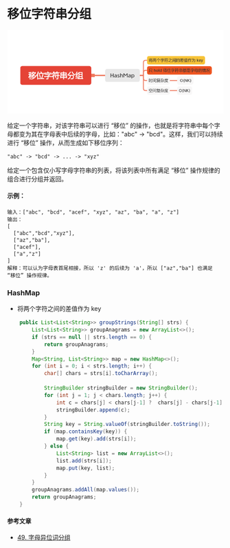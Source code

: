 移位字符串分组
============

![image_groupStrings](../images/lc-hashtable/image_groupStrings.png)

给定一个字符串，对该字符串可以进行 “移位” 的操作，也就是将字符串中每个字母都变为其在字母表中后续的字母，比如："abc" -> "bcd"。这样，我们可以持续进行 “移位” 操作，从而生成如下移位序列：

```
"abc" -> "bcd" -> ... -> "xyz"
```
给定一个包含仅小写字母字符串的列表，将该列表中所有满足 “移位” 操作规律的组合进行分组并返回。


#### 示例：
```
输入：["abc", "bcd", "acef", "xyz", "az", "ba", "a", "z"]
输出：
[
  ["abc","bcd","xyz"],
  ["az","ba"],
  ["acef"],
  ["a","z"]
]
解释：可以认为字母表首尾相接，所以 'z' 的后续为 'a'，所以 ["az","ba"] 也满足 “移位” 操作规律。
```

### HashMap 
- 将两个字符之间的差值作为 key
```java
    public List<List<String>> groupStrings(String[] strs) {
        List<List<String>> groupAnagrams = new ArrayList<>();
        if (strs == null || strs.length == 0) {
            return groupAnagrams;
        }
        Map<String, List<String>> map = new HashMap<>();
        for (int i = 0; i < strs.length; i++) {
            char[] chars = strs[i].toCharArray();

            StringBuilder stringBuilder = new StringBuilder();
            for (int j = 1; j < chars.length; j++) {
                int c = chars[j] < chars[j-1] ?  chars[j] - chars[j-1] + 26 :  chars[j] - chars[j-1] ;
                stringBuilder.append(c);
            }
            String key = String.valueOf(stringBuilder.toString());
            if (map.containsKey(key)) {
                map.get(key).add(strs[i]);
            } else {
                List<String> list = new ArrayList<>();
                list.add(strs[i]);
                map.put(key, list);
            }
        }
        groupAnagrams.addAll(map.values());
        return groupAnagrams;
    }
```

#### 参考文章

- [49. 字母异位词分组](https://leetcode-cn.com/problems/group-anagrams/)

